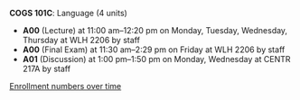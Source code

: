 **COGS 101C**: Language (4 units)

- **A00** (Lecture) at 11:00 am–12:20 pm on Monday, Tuesday, Wednesday, Thursday at WLH 2206 by staff
- **A00** (Final Exam) at 11:30 am–2:29 pm on Friday at WLH 2206 by staff
- **A01** (Discussion) at 1:00 pm–1:50 pm on Monday, Wednesday at CENTR 217A by staff

[Enrollment numbers over time](./COGS101C.tsv)
